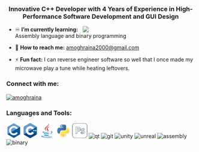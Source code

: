 
<h3 align="center">Innovative C++ Developer with 4 Years of Experience in High-Performance Software Development and GUI Design</h3>  
 <img align="right" width="300" src="https://media2.giphy.com/media/v1.Y2lkPTc5MGI3NjExbGUxZzJmamN5c25uMm5zbDhleXV5Zm1yY3d0bmVxdnJnZWJlbHM5aSZlcD12MV9pbnRlcm5hbF9naWZfYnlfaWQmY3Q9cw/H7f5ZGjvKXBaLbBigO/giphy.webp"/></p>
  
- ♾️ **I’m currently learning:** Assembly language and binary programming  
  
- 🔔 **How to reach me:** amoghraina2000@gmail.com 
  
- ⚡ **Fun fact:** I can reverse engineer software so well that I once made my microwave play a tune while heating leftovers.
  
<h3 align="left">Connect with me:</h3>  
<p align="left">  
<a href="https://linkedin.com/in/amoghraina" target="blank"><img align="center" src="https://raw.githubusercontent.com/rahuldkjain/github-profile-readme-generator/master/src/images/icons/Social/linked-in-alt.svg" alt="amoghraina" height="30" width="40" /></a>  
</p>  
  
<h3 align="left">Languages and Tools:</h3>  
<p align="left"> 
<img src="https://raw.githubusercontent.com/devicons/devicon/master/icons/c/c-original.svg" alt="c" width="40" height="40"/> 
<img src="https://raw.githubusercontent.com/devicons/devicon/master/icons/cplusplus/cplusplus-original.svg" alt="cplusplus" width="40" height="40"/> 
<img src="https://raw.githubusercontent.com/devicons/devicon/master/icons/java/java-original.svg" alt="java" width="40" height="40"/>
<img src="https://raw.githubusercontent.com/devicons/devicon/master/icons/python/python-original.svg" alt="python" width="40" height="40"/> 
 <img src="https://raw.githubusercontent.com/devicons/devicon/master/icons/photoshop/photoshop-line.svg" alt="photoshop" width="40" height="40"/> 
<img src="https://upload.wikimedia.org/wikipedia/commons/0/0b/Qt_logo_2016.svg" alt="qt" width="40" height="40"/>
<img src="https://www.vectorlogo.zone/logos/git-scm/git-scm-icon.svg" alt="git" width="40" height="40"/>  
<img src="https://www.vectorlogo.zone/logos/unity3d/unity3d-icon.svg" alt="unity" width="40" height="40"/> 
<img src="https://raw.githubusercontent.com/kenangundogan/fontisto/036b7eca71aab1bef8e6a0518f7329f13ed62f6b/icons/svg/brand/unreal-engine.svg" alt="unreal" width="40" height="40"/> 
<img src="https://cdn.discordapp.com/attachments/971436560203542538/1269598790403362838/icons8-assembly-48.png?ex=66b0a583&is=66af5403&hm=e41d02e1b357a511b26583e2dacfd20d0024847dda30b82e4bb6be4ba55bdf90&" alt="assembly" width="40" height="40"/>
<img src="https://cdn.discordapp.com/attachments/971436560203542538/1269598790021550152/icons8-binary-30.png?ex=66b0a583&is=66af5403&hm=3d7f7fcc5c43db5692a71556e4a997ca5adc0e81e89337c9017721c7fd81675b&" alt="binary" width="40" height="40"/> 
</p>  
  
  

